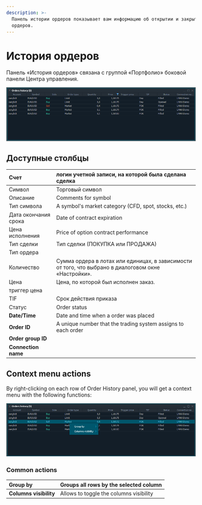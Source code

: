 ```yaml
---
description: >-
  Панель истории ордеров показывает вам информацию об открытии и закрытии ваших
  ордеров.
---
```


# История ордеров

Панель «История ордеров» связана с группой «Портфолио» боковой панели Центра управления.

![&#x41E;&#x431;&#x449;&#x438;&#x439; &#x432;&#x438;&#x434; &#x43F;&#x430;&#x43D;&#x435;&#x43B;&#x438; &#x438;&#x441;&#x442;&#x43E;&#x440;&#x438;&#x438; &#x437;&#x430;&#x43A;&#x430;&#x437;&#x43E;&#x432;](../.gitbook/assets/orderhistory.png)

## Доступные столбцы

| Счет | логин учетной записи, на которой была сделана сделка |
| :--- | :--- |
| Символ | Торговый символ |
| Описание | Comments for symbol |
| Тип символа | A symbol's market category \(CFD, spot, stocks, etc.\) |
| Дата окончания срока | Date of contract expiration |
| Цена исполнения | Price of option contract performance |
| Тип сделки  | Тип сделки \(ПОКУПКА или ПРОДАЖА\) |
| Тип ордера |  |
| Количество | Сумма ордера в лотах или единицах, в зависимости от того, что выбрано в диалоговом окне «Настройки». |
| Цена | Цена, по которой был исполнен заказ. |
| триггер цена |  |
| TIF | Срок действия приказа |
| Статус | Order status |
| **Date/Time** | Date and time when a order was placed |
| **Order ID** | A unique number that the trading system assigns to each order |
| **Order group ID** |  |
| **Connection name** |  |

## Context menu actions

By right-clicking on each row of Order History panel, you will get a context menu with the following functions:

![Context functions](../.gitbook/assets/orderhistorycontextmenu.png)

### Common actions

| **Group by** | Groups all rows by the selected column |
| :--- | :--- |
| **Columns visibility** | Allows to toggle the columns visibility |

